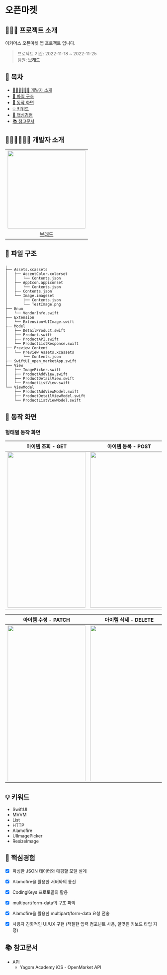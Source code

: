# 오픈마켓 

## 🙋🏻‍♂️ 프로젝트 소개
이커머스 오픈마켓 앱 프로젝트 입니다.

> 프로젝트 기간: 2022-11-18 ~ 2022-11-25</br>
> 팀원:  [브래드](https://github.com/bradheo65) </br>

## 📑 목차

- [🧑🏻‍💻🧑🏻‍💻 개발자 소개](#-개발자-소개)
- [📑 파일 구조](#-파일-구조)
- [📱 동작 화면](#-동작-화면)
- [💡 키워드](#-키워드)
- [🤔 핵심경험](#-핵심경험)
- [📚 참고문서](#-참고문서)


## 🧑🏻‍💻🧑🏻‍💻 개발자 소개

||
|:---:|
|<image src = "https://user-images.githubusercontent.com/45350356/174251611-46adf61c-93fa-42a0-815b-2c998af1c258.png" width="250" height="250">|
|[브래드](https://github.com/bradheo65)|  
    
## 📑 파일 구조    

```
.
├── Assets.xcassets
│   ├── AccentColor.colorset
│   │   └── Contents.json
│   ├── AppIcon.appiconset
│   │   └── Contents.json
│   ├── Contents.json
│   └── Image.imageset
│       ├── Contents.json
│       └── TestImage.png
├── Enum
│   └── VendorInfo.swift
├── Extension
│   └── Extension+UIImage.swift
├── Model
│   ├── DetailProduct.swift
│   ├── Product.swift
│   ├── ProductAPI.swift
│   └── ProductListResponse.swift
├── Preview Content
│   └── Preview Assets.xcassets
│       └── Contents.json
├── SwiftUI_open_marketApp.swift
├── View
│   ├── ImagePicker.swift
│   ├── ProductAddView.swift
│   ├── ProductDetailView.swift
│   └── ProductListView.swift
└── ViewModel
    ├── ProductAddViewModel.swift
    ├── ProductDetailViewModel.swift
    └── ProductListViewModel.swift
```
    
## 📱 동작 화면

### 형태별 동작 화면
|아이템 조회 - GET|아이템 등록 - POST|
|:---:|:---:|
|<image src = "https://i.imgur.com/W0yCrKm.gif" width="250" height="500">| <image src = "https://i.imgur.com/ul5krtQ.gif" width="250" height="500">
    
|아이템 수정 - PATCH|아이템 삭제 - DELETE|
|:---:|:---:|
|<image src = "https://i.imgur.com/1LTLY4P.gif" width="250" height="500">| <image src = "https://i.imgur.com/SBvAJeh.gif" width="250" height="500">


## 💡 키워드
- SwiftUI
- MVVM
- List
- HTTP
- Alamofire
- UIImagePicker
- ResizeImage
    
## 🤔 핵심경험
- [x] 파싱한 JSON 데이터와 매핑할 모델 설계
- [x] Alamofire을 활용한 서버와의 통신
- [x] CodingKeys 프로토콜의 활용
- [x] multipart/form-data의 구조 파악
- [x] Alamofire을 활용한 multipart/form-data 요청 전송
- [x] 사용자 친화적인 UI/UX 구현 (적절한 입력 컴포넌트 사용, 알맞은 키보드 타입 지정)


## 📚 참고문서
- API
    - Yagom Academy iOS - OpenMarket API

